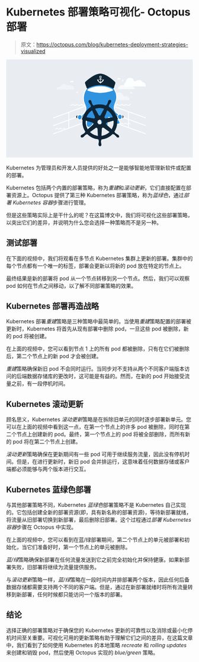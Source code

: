 # Kubernetes 部署策略可视化- Octopus 部署

> 原文：<https://octopus.com/blog/kubernetes-deployment-strategies-visualized>

[![Kubernetes deployment strategies](img/121936dee45ef56035fd72ecdba66155.png)](#)

Kubernetes 为管理员和开发人员提供的好处之一是能够智能地管理新软件或配置的部署。

Kubernetes 包括两个内置的部署策略，称为*重建*和*滚动更新*，它们直接配置在部署资源上。Octopus 提供了第三种 Kubernetes 部署策略，称为*蓝绿色*，通过*部署 Kubernetes 容器*步骤进行管理。

但是这些策略实际上是干什么的呢？在这篇博文中，我们将可视化这些部署策略，以突出它们的差异，并说明为什么您会选择一种策略而不是另一种。

## 测试部署

在下面的视频中，我们将观看在多节点 Kubernetes 集群上更新的部署。集群中的每个节点都有一个唯一的标签，部署会更新以将新的 pod 放在特定的节点上。

最终结果是新的部署将 pod 从一个节点转移到另一个节点。然后，我们可以观察 pod 如何在节点之间移动，以了解不同部署策略的效果。

## Kubernetes 部署再造战略

Kubernetes 部署*重建*策略是三种策略中最简单的。当使用*重建*策略配置的部署被更新时，Kubernetes 将首先从现有部署中删除 pod，一旦这些 pod 被删除，新的 pod 将被创建。

在上面的视频中，您可以看到节点 1 上的所有 pod 都被删除，只有在它们被删除后，第二个节点上的新 pod 才会被创建。

*重建*策略确保新旧 pod 不会同时运行。当同步对不支持从两个不同客户端版本访问的后端数据存储库的更改时，这可能是有益的。然而，在新的 pod 开始接受流量之前，有一段停机时间。

## Kubernetes 滚动更新

顾名思义，Kubernetes *滚动更新*策略是在拆除旧单元的同时逐步部署新单元。您可以在上面的视频中看到这一点，在第一个节点上的许多 pod 被删除，同时在第二个节点上创建新的 pod。最终，第一个节点上的 pod 将被全部删除，而所有新的 pod 将在第二个节点上创建。

*滚动更新*策略确保在更新期间有一些 pod 可用于继续服务流量，因此没有停机时间。但是，在进行更新时，新旧 pod 会并排运行，这意味着任何数据存储或客户端都必须能够与两个版本进行交互。

## Kubernetes 蓝绿色部署

与其他部署策略不同，Kubernetes *蓝绿色*部署策略不是 Kubernetes 自己实现的。它包括创建全新的部署资源(即，具有新名称的部署资源)，等待新部署就绪，将流量从旧部署切换到新部署，最后删除旧部署。这个过程通过*部署 Kubernetes 容器*步骤在 Octopus 中实现。

在上面的视频中，您可以看到在蓝/绿部署期间，第二个节点上的单元被部署和初始化，当它们准备好时，第一个节点上的单元被删除。

*蓝/绿*策略确保新部署在任何流量发送到它之前完全初始化并保持健康。如果新部署失败，旧部署将继续为流量提供服务。

与*滚动更新*策略一样，*蓝/绿*策略在一段时间内并排部署两个版本，因此任何后备数据存储都需要支持两个不同的客户端。但是，通过在新部署就绪时将所有流量转移到新部署，任何时候都只能访问一个版本的部署。

## 结论

选择正确的部署策略对于确保您的 Kubernetes 更新的可靠性以及消除或最小化停机时间至关重要。可视化可用的更新策略有助于理解它们之间的差异，在这篇文章中，我们看到了如何使用 Kubernetes 的本地策略 *recreate* 和 *rolling updates* 来创建和销毁 pod，然后使用 Octopus 实现的 *blue/green* 策略。